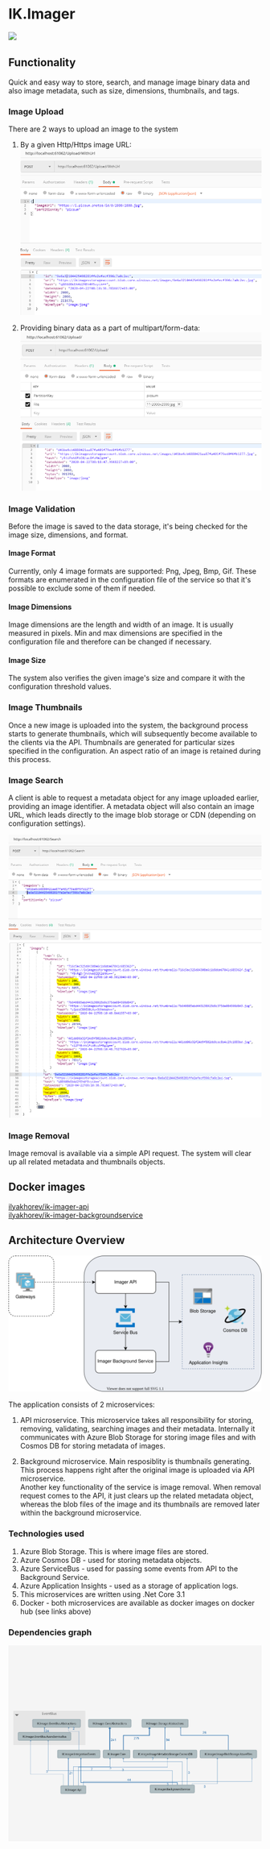 # IK.Imager

![](https://github.com/ilya-khorev/IK.Imager/workflows/Build/badge.svg)

## Functionality
Quick and easy way to store, search, and manage image binary data and also image metadata, such as size, dimensions, thumbnails, and tags.

### Image Upload
There are 2 ways to upload an image to the system
1) By a given Http/Https image URL:
![](docs/UploadImageWithUrlRequest.png)

2) Providing binary data as a part of multipart/form-data:
![](docs/UploadImageRequest.png)

### Image Validation
Before the image is saved to the data storage, it's being checked for the image size, dimensions, and format.

#### Image Format
Currently, only 4 image formats are supported: Png, Jpeg, Bmp, Gif. 
These formats are enumerated in the configuration file of the service so that it's possible to exclude some of them if needed. 

#### Image Dimensions
Image dimensions are the length and width of an image. It is usually measured in pixels.
Min and max dimensions are specified in the configuration file and therefore can be changed if necessary. 

#### Image Size
The system also verifies the given image's size and compare it with the configuration threshold values.

### Image Thumbnails
Once a new image is uploaded into the system, the background process starts to generate thumbnails, which will subsequently become available to the clients via the API. Thumbnails are generated for particular sizes specified in the configuration. An aspect ratio of an image is retained during this process.

### Image Search
A client is able to request a metadata object for any image uploaded earlier, providing an image identifier. 
A metadata object will also contain an image URL, which leads directly to the image blob storage or CDN (depending on configuration settings).

![](docs/GetImageRequest.png)

### Image Removal
Image removal is available via a simple API request. The system will clear up all related metadata and thumbnails objects.

## Docker images
[ilyakhorev/ik-imager-api](https://hub.docker.com/r/ilyakhorev/ik-imager-api)  
[ilyakhorev/ik-imager-backgroundservice](https://hub.docker.com/r/ilyakhorev/ik-imager-backgroundservice)

## Architecture Overview
![](docs/Architecture.svg)

The application consists of 2 microservices:
1) API microservice.
This microservice takes all responsibility for storing, removing, validating, searching images and their metadata.
Internally it communicates with Azure Blob Storage for storing image files and with Cosmos DB for storing metadata of images.

2) Background microservice. 
Main resposiblity is thumbnails generating. This process happens right after the original image is uploaded via API microservice.  
Another key functionality of the service is image removal. When removal request comes to the API, it just clears up the related metadata object, whereas the blob files of the image and its thumbnails are removed later within the background microservice.

### Technologies used
1) Azure Blob Storage. This is where image files are stored.
2) Azure Cosmos DB - used for storing metadata objects.
3) Azure ServiceBus - used for passing some events from API to the Background Service.
4) Azure Application Insights - used as a storage of application logs.
4) This microservices are written using .Net Core 3.1
5) Docker - both microservices are available as docker images on docker hub (see links above)

### Dependencies graph
![](docs/Dependencies.png)
